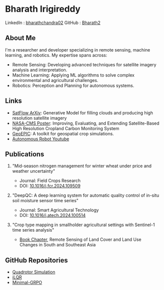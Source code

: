 # Bharath Irigireddy
LinkedIn : [bharathchandra02](https://linkedin.com/in/bharathchandra02)  GitHub : [Bharath2](https://github.com/Bharath2)

## About Me
I'm a researcher and developer specializing in remote sensing, machine learning, and robotics. My expertise spans across:

- Remote Sensing: Developing advanced techniques for satellite imagery analysis and interpretation.
- Machine Learning: Applying ML algorithms to solve complex environmental and agricultural challenges.
- Robotics: Perception and Planning for autonomous systems.


 
## Links
- [SatFlow ArXiv](https://arxiv.org/pdf/2502.01098): Generative Model for filling clouds and producing high resolution satellite imagery
- [NASA-CMS Poster](https://bharath2.github.io/Profile/assets/cms_poster_small.jpeg): Improving, Evaluating, and Extending Satellite-Based High Resolution 
Cropland Carbon Monitoring System
- [GeoEPIC](https://smarsgroup.github.io/geo_epic_win/): A toolkit for geospatial crop simulations.
- [Autonomous Robot Youtube](https://www.youtube.com/watch?v=ga5EiHjVqwM)

## Publications
1. "Mid-season nitrogen management for winter wheat under price and weather uncertainty"
   - Journal: Field Crops Research
   - DOI: [10.1016/j.fcr.2024.109509](https://doi.org/10.1016/j.fcr.2024.109509)

2. "DeepQC: A deep learning system for automatic quality control of in-situ soil moisture sensor time series"
   - Journal: Smart Agricultural Technology
   - DOI: [10.1016/j.atech.2024.100514](https://doi.org/10.1016/j.atech.2024.100514)

3. "Crop type mapping in smallholder agricultural settings with Sentinel-1 time series analysis"
   - [Book Chapter](https://www.taylorfrancis.com/chapters/edit/10.1201/9781003396253-13/crop-type-mapping-smallholder-agricultural-settings-using-sentinel-1-sar-imagery-deep-learning-sandeep-polavarapu-bharat-irigireddy-chaitanya-kulkarni-lan-song-pvnr-koutilya-varaprasad-bandaru?context=ubx), Remote Sensing of Land Cover and Land Use Changes in South and Southeast Asia

## GitHub Repositories
- [Quadrotor Simulation](https://github.com/Bharath2/Quadrotor-Simulation)
- [iLQR](https://github.com/Bharath2/iLQR)
- [Minimal-GRPO](https://github.com/Bharath2/Minimal-GRPO)

